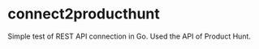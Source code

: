 connect2producthunt
===================

Simple test of REST API connection in Go. Used the API of Product Hunt.
